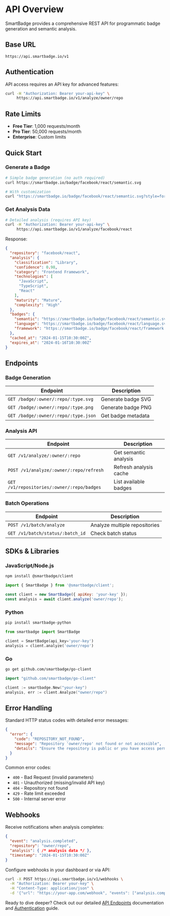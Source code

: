 # API Overview

SmartBadge provides a comprehensive REST API for programmatic badge generation and semantic analysis.

## Base URL

```
https://api.smartbadge.io/v1
```

## Authentication

API access requires an API key for advanced features:

```bash
curl -H "Authorization: Bearer your-api-key" \
     https://api.smartbadge.io/v1/analyze/owner/repo
```

## Rate Limits

- **Free Tier**: 1,000 requests/month
- **Pro Tier**: 50,000 requests/month  
- **Enterprise**: Custom limits

## Quick Start

### Generate a Badge

```bash
# Simple badge generation (no auth required)
curl https://smartbadge.io/badge/facebook/react/semantic.svg

# With customization
curl "https://smartbadge.io/badge/facebook/react/semantic.svg?style=for-the-badge&color=blue"
```

### Get Analysis Data

```bash
# Detailed analysis (requires API key)
curl -H "Authorization: Bearer your-api-key" \
     https://api.smartbadge.io/v1/analyze/facebook/react
```

Response:
```json
{
  "repository": "facebook/react",
  "analysis": {
    "classification": "Library",
    "confidence": 0.98,
    "category": "Frontend Framework", 
    "technologies": [
      "JavaScript",
      "TypeScript", 
      "React"
    ],
    "maturity": "Mature",
    "complexity": "High"
  },
  "badges": {
    "semantic": "https://smartbadge.io/badge/facebook/react/semantic.svg",
    "language": "https://smartbadge.io/badge/facebook/react/language.svg",
    "framework": "https://smartbadge.io/badge/facebook/react/framework.svg"
  },
  "cached_at": "2024-01-15T10:30:00Z",
  "expires_at": "2024-01-16T10:30:00Z"
}
```

## Endpoints

### Badge Generation

| Endpoint | Description |
|----------|-------------|
| `GET /badge/:owner/:repo/:type.svg` | Generate badge SVG |
| `GET /badge/:owner/:repo/:type.png` | Generate badge PNG |
| `GET /badge/:owner/:repo/:type.json` | Get badge metadata |

### Analysis API

| Endpoint | Description |
|----------|-------------|
| `GET /v1/analyze/:owner/:repo` | Get semantic analysis |
| `POST /v1/analyze/:owner/:repo/refresh` | Refresh analysis cache |
| `GET /v1/repositories/:owner/:repo/badges` | List available badges |

### Batch Operations

| Endpoint | Description |  
|----------|-------------|
| `POST /v1/batch/analyze` | Analyze multiple repositories |
| `GET /v1/batch/status/:batch_id` | Check batch status |

## SDKs & Libraries

### JavaScript/Node.js

```bash
npm install @smartbadge/client
```

```javascript
import { SmartBadge } from '@smartbadge/client';

const client = new SmartBadge({ apiKey: 'your-key' });
const analysis = await client.analyze('owner/repo');
```

### Python

```bash
pip install smartbadge-python
```

```python
from smartbadge import SmartBadge

client = SmartBadge(api_key='your-key')
analysis = client.analyze('owner/repo')
```

### Go

```bash
go get github.com/smartbadge/go-client
```

```go
import "github.com/smartbadge/go-client"

client := smartbadge.New("your-key")
analysis, err := client.Analyze("owner/repo")
```

## Error Handling

Standard HTTP status codes with detailed error messages:

```json
{
  "error": {
    "code": "REPOSITORY_NOT_FOUND",
    "message": "Repository 'owner/repo' not found or not accessible",
    "details": "Ensure the repository is public or you have access permissions"
  }
}
```

Common error codes:
- `400` - Bad Request (invalid parameters)
- `401` - Unauthorized (missing/invalid API key)
- `404` - Repository not found
- `429` - Rate limit exceeded
- `500` - Internal server error

## Webhooks

Receive notifications when analysis completes:

```json
{
  "event": "analysis.completed",
  "repository": "owner/repo",
  "analysis": { /* analysis data */ },
  "timestamp": "2024-01-15T10:30:00Z"
}
```

Configure webhooks in your dashboard or via API:

```bash
curl -X POST https://api.smartbadge.io/v1/webhooks \
  -H "Authorization: Bearer your-key" \
  -H "Content-Type: application/json" \
  -d '{"url": "https://your-app.com/webhook", "events": ["analysis.completed"]}'
```

Ready to dive deeper? Check out our detailed [API Endpoints](./endpoints) documentation and [Authentication](./authentication) guide.